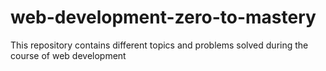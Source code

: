 # web-development-zero-to-mastery
This repository contains different topics and problems solved during the course of web development
